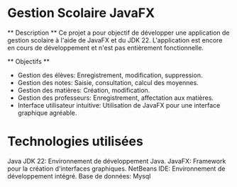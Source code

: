  # Gestion Scolaire JavaFX
** Description **
Ce projet a pour objectif de développer une application de gestion scolaire à l'aide de JavaFX et du JDK 22. L'application est encore en cours de développement et n'est pas entièrement fonctionnelle.

** Objectifs **
- Gestion des élèves: Enregistrement, modification, suppression.
- Gestion des notes: Saisie, consultation, calcul des moyennes.
- Gestion des matières: Création, modification.
- Gestion des professeurs: Enregistrement, affectation aux matières.
- Interface utilisateur intuitive: Utilisation de JavaFX pour une interface graphique agréable.
# Technologies utilisées
Java JDK 22: Environnement de développement Java.
JavaFX: Framework pour la création d'interfaces graphiques.
NetBeans IDE: Environnement de développement intégré.
Base de données: Mysql

